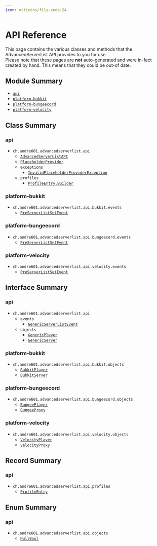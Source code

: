 ```yaml
---
icon: octicons/file-code-24
---
```


# API Reference

This page contains the various classes and methods that the AdvancedServerList API provides to you for use.  
Please note that these pages are **not** auto-generated and were in-fact created by hand. This means that they could be out-of date.

## Module Summary

- [`api`](api/index.md)
- [`platform-bukkit`](platform-bukkit/index.md)
- [`platform-bungeecord`](platform-bungeecord/index.md)
- [`platform-velocity`](platform-velocity/index.md)

## Class Summary

### api

- `ch.andre601.advancedserverlist.api`
    - [`AdvancedServerListAPI`](api/advancedserverlistapi.md)
    - [`PlaceholderProvider`](api/placeholderprovider.md)
    - `exceptions`
        - [`InvalidPlaceholderProviderException`](api/exceptions/invalidplaceholderproviderexception.md)
    - `profiles`
        - [`ProfileEntry.Builder`](api/profiles/profileentry/builder.md)

### platform-bukkit

- `ch.andre601.advancedserverlist.api.bukkit.events`
    - [`PreServerListSetEvent`](platform-bukkit/events/preserverlistsetevent.md)

### platform-bungeecord

- `ch.andre601.advancedserverlist.api.bungeecord.events`
    - [`PreServerListSetEvent`](platform-bungeecord/events/preserverlistsetevent.md)

### platform-velocity

- `ch.andre601.advancedserverlist.api.velocity.events`
    - [`PreServerListSetEvent`](platform-velocity/events/preserverlistsetevent.md)

## Interface Summary

### api

- `ch.andre601.advancedserverlist.api`
    - `events`
        - [`GenericServerListEvent`](api/events/genericserverlistevent.md)
    - `objects`
        - [`GenericPlayer`](api/objects/genericplayer.md)
        - [`GenericServer`](api/objects/genericserver.md)

### platform-bukkit

- `ch.andre601.advancedserverlist.api.bukkit.objects`
    - [`BukkitPlayer`](platform-bukkit/objects/bukkitplayer.md)
    - [`BukkitServer`](platform-bukkit/objects/bukkitserver.md)

### platform-bungeecord

- `ch.andre601.advancedserverlist.api.bungeecord.objects`
    - [`BungeePlayer`](platform-bungeecord/objects/bungeeplayer.md)
    - [`BungeeProxy`](platform-bungeecord/objects/bungeeproxy.md)

### platform-velocity

- `ch.andre601.advancedserverlist.api.velocity.objects`
    - [`VelocityPlayer`](platform-velocity/objects/velocityplayer.md)
    - [`VelocityProxy`](platform-velocity/objects/velocityproxy.md)

## Record Summary

### api

- `ch.andre601.advancedserverlist.api.profiles`
    - [`ProfileEntry`](api/profiles/profileentry/index.md)

## Enum Summary

### api

- `ch.andre601.advancedserverlist.api.objects`
    - [`NullBool`](api/objects/nullbool.md)